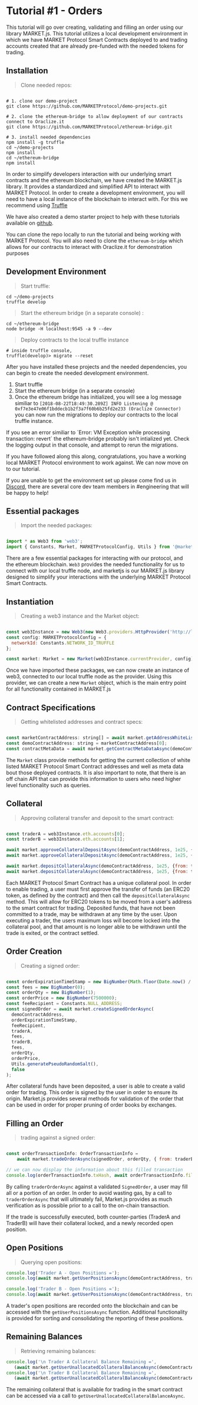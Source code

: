 # Tutorial #1 - Orders

This tutorial will go over creating, validating and filling an order using our library MARKET.js.  This tutorial utilizes
a local development environment in which we have MARKET Protocol Smart Contracts deployed to and trading accounts created
that are already pre-funded with the needed tokens for trading.

## Installation

> Clone needed repos:
 
```shell

# 1. clone our demo-project
git clone https://github.com/MARKETProtocol/demo-projects.git

# 2. clone the ethereum-bridge to allow deployment of our contracts connect to Oraclize.it
git clone https://github.com/MARKETProtocol/ethereum-bridge.git

# 3. install needed dependencies
npm install -g truffle
cd ~/demo-projects
npm install
cd ~/ethereum-bridge
npm install

```

In order to simplify developers interaction with our underlying smart contracts and the ethereum
blockchain, we have created the MARKET.js library. It provides a standardized and simplified API to interact
with MARKET Protocol. In order to create a development environment, you will need to have
a local instance of the blockchain to interact with.  For this we recommend using [Truffle](https://truffleframework.com/)

We have also created a demo starter project to help with these tutorials available on [github](https://github.com/MARKETProtocol/demo-projects).
 
You can clone the repo locally to run the tutorial and being working with MARKET Protocol.  You will also need to clone
the `ethereum-bridge` which allows for our contracts to interact with Oraclize.it for demonstration purposes

## Development Environment

> Start truffle:

 ```shell
cd ~/demo-projects
truffle develop
```

> Start the ethereum bridge (in a separate console) :

```shell
cd ~/ethereum-bridge
node bridge -H localhost:9545 -a 9 --dev
```

> Deploy contracts to the local truffle instance

```shell
# inside truffle console, 
truffle(develop)> migrate --reset

```

After you have installed these projects and the needed dependencies, you can begin to create the needed development environment.

1. Start truffle
1. Start the ethereum bridge (in a separate console)
1. Once the ethereum bridge has initialized, you will see a log message similiar to `[2018-08-22T18:49:30.289Z] INFO Listening @ 0xf7e3e47e06f1bddecb1b2f3a7f60b6b25fd2e233 (Oraclize Connector)
` you can now run the migrations to deploy our contracts to the local truffle instance.

<aside class="notice">
If you see an error similiar to `Error: VM Exception while processing transaction: revert` the ethereum-bridge probably isn't intialized yet.
Check the logging output in that console, and attempt to rerun the migrations.
</aside>

If you have followed along this along, congratulations, you have a working local MARKET Protocol environment to work against. We can now 
move on to our tutorial. 

If you are unable to get the environment set up please come find us in [Discord](https://marketprotocol.io/discord), 
there are several core dev team members in #engineering that will be happy to help!

## Essential packages

> Import the needed packages:

```javascript

import * as Web3 from 'web3';
import { Constants, Market, MARKETProtocolConfig, Utils } from '@marketprotocol/marketjs';

```

There are a few essential packages for interacting with our protocol, and the ethereum blockchain. `Web3` provides
the needed functionality for us to connect with our local truffle node, and marketjs is our MARKET.js library
designed to simplify your interactions with the underlying MARKET Protocol Smart Contracts.

## Instantiation

> Creating a web3 instance and the Market object:

```javascript

const web3Instance = new Web3(new Web3.providers.HttpProvider('http://localhost:9545'));
const config: MARKETProtocolConfig = {
  networkId: Constants.NETWORK_ID_TRUFFLE
};

const market: Market = new Market(web3Instance.currentProvider, config);
```

Once we have imported these packages, we can now create an instance of web3, connected to our local truffle node
as the provider.  Using this provider, we can create a new `Market` object, which is the main entry point for
all functionality contained in MARKET.js

## Contract Specifications

> Getting whitelisted addresses and contract specs:

```javascript

const marketContractAddress: string[] = await market.getAddressWhiteListAsync();
const demoContractAddress: string = marketContractAddress[0];
const contractMetaData = await market.getContractMetaDataAsync(demoContractAddress);

```

The `Market` class provide methods for getting the current collection of white listed MARKET Protocol Smart Contract
addresses and well as meta data bout those deployed contracts.  It is also important to note, that there is 
an off chain API that can provide this information to users who need higher level functionality such as queries.

## Collateral

> Approving collateral transfer and deposit to the smart contract:

```javascript

const traderA = web3Instance.eth.accounts[0];
const traderB = web3Instance.eth.accounts[1];

await market.approveCollateralDepositAsync(demoContractAddress, 1e25, {from: traderA});
await market.approveCollateralDepositAsync(demoContractAddress, 1e25, {from: traderB});

await market.depositCollateralAsync(demoContractAddress, 1e25, {from: traderA});
await market.depositCollateralAsync(demoContractAddress, 1e25, {from: traderB});

```

Each MARKET Protocol Smart Contract has a unique collateral pool.  In order to enable trading, a user must first
approve the transfer of funds (an ERC20 token, as defined by the contract) and then call the `depositCollateralAsync`
method.  This will allow for ERC20 tokens to be moved from a user's address to the smart contract for trading. 
Deposited funds, that have not been committed to a trade, may be withdrawn at any time by the user.  Upon executing a
trader, the users maximum loss will become locked into the collateral pool, and that amount is no longer able to be
withdrawn until the trade is exited, or the contract settled.

## Order Creation

> Creating a signed order:

```javascript

const orderExpirationTimeStamp = new BigNumber(Math.floor(Date.now() / 1000) + 60 * 60); // expires in 1 hour
const fees = new BigNumber(0);
const orderQty = new BigNumber(1);
const orderPrice = new BigNumber(7500000);
const feeRecipient = Constants.NULL_ADDRESS;
const signedOrder = await market.createSignedOrderAsync(
  demoContractAddress,
  orderExpirationTimeStamp,
  feeRecipient,
  traderA,
  fees,
  traderB,
  fees,
  orderQty,
  orderPrice,
  Utils.generatePseudoRandomSalt(),
  false
);

```

After collateral funds have been deposited, a user is able to create a valid order for trading.  This order is signed
by the user in order to ensure its origin.  Market.js provides several methods for validation of the order
that can be used in order for proper pruning of order books by exchanges.


## Filling an Order

> trading against a signed order:

```javascript

const orderTransactionInfo: OrderTransactionInfo =
    await market.tradeOrderAsync(signedOrder, orderQty, { from: traderB, gas: 400000 });

// we can now display the information about this filled transaction
console.log(orderTransactionInfo.txHash, await orderTransactionInfo.filledQtyAsync);
```

By calling `traderOrderAsync` against a validated `SignedOrder`, a user may fill all or a portion of an order.  In order to 
avoid wasting gas, by a call to `traderOrderAsync` that will ultimately fail, Market.js provides as much verification as 
is possible prior to a call to the on-chain transaction.

If the trade is successfully executed, both counter-parties (TraderA and TraderB) will have their collateral locked,
and a newly recorded open position.

## Open Positions

> Querying open positions:
 
 ```javascript
console.log('Trader A - Open Positions =');
console.log(await market.getUserPositionsAsync(demoContractAddress, traderA, true, true));

console.log('Trader B - Open Positions =');
console.log(await market.getUserPositionsAsync(demoContractAddress, traderB, true, true));
 ```

A trader's open positions are recorded onto the blockchain and can be accessed with the `getUserPositionsAsync` function.
Additional functionality is provided for sorting and consolidating the reporting of these positions.

## Remaining Balances

> Retrieving remaining balances:
 
 ```javascript
console.log('\n Trader A Collateral Balance Remaining =',
    (await market.getUserUnallocatedCollateralBalanceAsync(demoContractAddress, traderA)).toString());
console.log('\n Trader B Collateral Balance Remaining =',
    (await market.getUserUnallocatedCollateralBalanceAsync(demoContractAddress, traderB)).toString());
 ```
The remaining collateral that is available for trading in the smart contract can be accessed via a call to 
`getUserUnallocatedCollateralBalanceAsync`.

